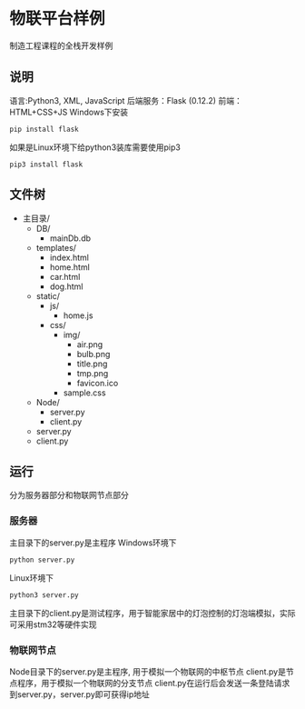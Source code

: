 # 物联平台样例
制造工程课程的全栈开发样例
## 说明
语言:Python3, XML, JavaScript
后端服务：Flask (0.12.2)
前端：HTML+CSS+JS
Windows下安装
```
pip install flask
```
如果是Linux环境下给python3装库需要使用pip3
```
pip3 install flask
```

## 文件树
* 主目录/
  - DB/
    * mainDb.db
  - templates/
    * index.html
    * home.html
    * car.html
    * dog.html
  - static/
    - js/
      * home.js
    - css/
      - img/
        * air.png
        * bulb.png
        * title.png
        * tmp.png
        * favicon.ico
      * sample.css
  - Node/
    * server.py
    * client.py
  - server.py
  - client.py

## 运行
分为服务器部分和物联网节点部分
### 服务器
主目录下的server.py是主程序
Windows环境下
```
python server.py
```
Linux环境下
```
python3 server.py
```
主目录下的client.py是测试程序，用于智能家居中的灯泡控制的灯泡端模拟，实际可采用stm32等硬件实现
### 物联网节点
Node目录下的server.py是主程序, 用于模拟一个物联网的中枢节点
client.py是节点程序，用于模拟一个物联网的分支节点
client.py在运行后会发送一条登陆请求到server.py，server.py即可获得ip地址
